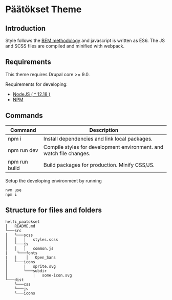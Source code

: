 # Päätökset Theme

## Introduction

Style follows the [BEM methodology](http://getbem.com/) and javascript is written as ES6. The JS and SCSS files are compiled and minified with webpack.

## Requirements

This theme requires Drupal core >= 9.0.

Requirements for developing:

- [NodeJS ( ^ 12.18 )](https://nodejs.org/en/)
- [NPM](https://npmjs.com/)

## Commands

| Command       | Description                                                         |
| ------------- | ------------------------------------------------------------------- |
| npm i         | Install dependencies and link local packages.                       |
| npm run dev   | Compile styles for development environment. and watch file changes. |
| npm run build | Build packages for production. Minify CSS/JS.                       |

Setup the developing environment by running

    nvm use
    npm i

## Structure for files and folders

```
helfi_paatokset
│   README.md
└───src
│   └───scss
│   │   │   styles.scss
│   └───js
│   │   │   common.js
|    └───fonts
|   |    │   Open_Sans
│   └───icons
│       |   sprite.svg
│       └───subdir
│           |   some-icon.svg
└───dist
    └───css
    └───js
    └───icons
```
